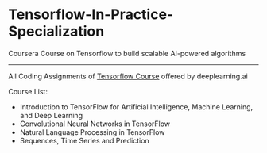 # Tensorflow-In-Practice-Specialization
Coursera Course on Tensorflow to build scalable AI-powered algorithms

---

All Coding Assignments of [Tensorflow Course](https://www.coursera.org/specializations/tensorflow-in-practice) offered by deeplearning.ai

Course List:
 - Introduction to TensorFlow for Artificial Intelligence, Machine Learning, and Deep Learning
 - Convolutional Neural Networks in TensorFlow
 - Natural Language Processing in TensorFlow
 - Sequences, Time Series and Prediction
